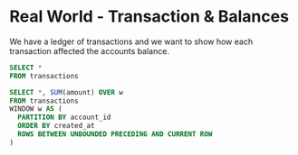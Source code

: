 # Real World - Transaction & Balances

We have a ledger of transactions and we want to show how each transaction affected the accounts balance.

```sql
SELECT *
FROM transactions
```

```sql
SELECT *, SUM(amount) OVER w
FROM transactions
WINDOW w AS (
  PARTITION BY account_id
  ORDER BY created_at
  ROWS BETWEEN UNBOUNDED PRECEDING AND CURRENT ROW
)
```

